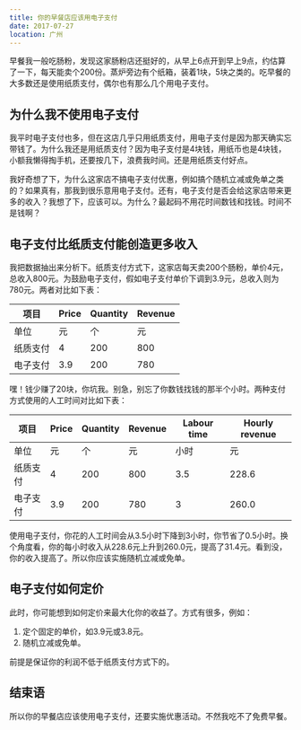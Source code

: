 ```yaml
---
title: 你的早餐店应该用电子支付
date: 2017-07-27
location: 广州
---
```


早餐我一般吃肠粉，发现这家肠粉店还挺好的，从早上6点开到早上9点，约估算了一下，每天能卖个200份。蒸炉旁边有个纸箱，装着1块，5块之类的。吃早餐的大多数还是使用纸质支付，偶尔也有那么几个用电子支付。

## 为什么我不使用电子支付

我平时电子支付也多，但在这店几乎只用纸质支付，用电子支付是因为那天确实忘带钱了。为什么我还是用纸质支付？因为电子支付是4块钱，用纸币也是4块钱，小额我懒得掏手机，还要按几下，浪费我时间。还是用纸质支付好点。

我好奇想了下，为什么这家店不搞电子支付优惠，例如搞个随机立减或免单之类的？如果真有，那我到很乐意用电子支付。还有，电子支付是否会给这家店带来更多的收入？我想了下，应该可以。为什么？最起码不用花时间数钱和找钱。时间不是钱啊？

## 电子支付比纸质支付能创造更多收入

我把数据抽出来分析下。纸质支付方式下，这家店每天卖200个肠粉，单价4元，总收入800元。为鼓励电子支付，假如电子支付单价下调到3.9元，总收入则为780元。两者对比如下表：

项目 | Price | Quantity | Revenue
-- | -- | -- | --
单位 | 元 | 个 | 元
纸质支付 | 4 | 200 | 800
电子支付 | 3.9 | 200 | 780

嘿！钱少赚了20块，你坑我。别急，别忘了你数钱找钱的那半个小时。两种支付方式使用的人工时间对比如下表：

项目 | Price | Quantity | Revenue | Labour time | Hourly revenue
-- | -- | -- | -- | -- | --
单位 | 元 | 个 | 元 | 小时 | 元
纸质支付 | 4 | 200 | 800 | 3.5 | 228.6
电子支付 | 3.9 | 200 | 780 | 3 | 260.0

使用电子支付，你花的人工时间会从3.5小时下降到3小时，你节省了0.5小时。换个角度看，你的每小时收入从228.6元上升到260.0元，提高了31.4元。看到没，你的收入提高了。所以你应该实施随机立减或免单。

## 电子支付如何定价

此时，你可能想到如何定价来最大化你的收益了。方式有很多，例如：

1. 定个固定的单价，如3.9元或3.8元。
2. 随机立减或免单。

前提是保证你的利润不低于纸质支付方式下的。

## 结束语

所以你的早餐店应该使用电子支付，还要实施优惠活动。不然我吃不了免费早餐。
